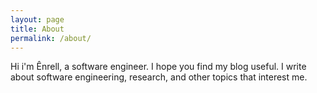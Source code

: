 ```yaml
---
layout: page
title: About
permalink: /about/
---
```


Hi i'm Ênrell, a software engineer. I hope you find my blog useful. I write about software engineering, research, and other topics that interest me.